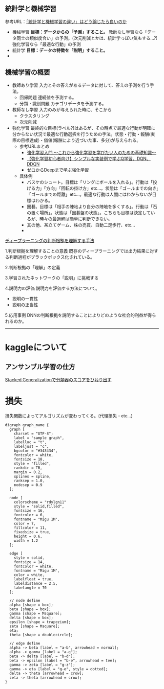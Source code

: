 ## 統計学と機械学習
参考URL：[「統計学と機械学習の違い」はどう論じたら良いのか](https://tjo.hatenablog.com/entry/2015/09/17/190000)
- 機械学習
**目標：データからの「予測」すること。**
教師なし学習なら「データ同士の類似度合い」の予測。(次元削減とかは、統計学っぽい気もする...?)
強化学習なら「最適な行動」の予測
- 統計学
**目標：データの特徴を「説明」すること。**
- 


## 機械学習の概要


- 教師あり学習
入力とその答えがあるデータに対して、答えの予測を行う手法。
  - 回帰問題
  連続値を予測する。
  - 分類・識別問題
  カテゴリデータを予測する。
- 教師なし学習
入力のみが与えられた時に、そこから
  - クラスタリング
  - 次元削減
- 強化学習
最終的な目標(ラベル?)はあるが、その時点で最適な行動が明確に分からない状況で最適な行動選択を行うための手法。状態・行動・報酬(実際の目標達成)・価値(報酬により近づいた事、多分)が与えられる。
  - 参考URLまとめ
    - [強化学習入門 ～これから強化学習を学びたい人のための基礎知識～](http://blog.brainpad.co.jp/entry/2017/02/24/121500)
    - [【強化学習初心者向け】シンプルな実装例で学ぶQ学習、DQN、DDQN](https://qiita.com/sugulu/items/bc7c70e6658f204f85f9)
    - [ゼロからDeepまで学ぶ強化学習](https://qiita.com/icoxfog417/items/242439ecd1a477ece312)
  - 具体例
    - バスケのシュート。目標は「リングにボールを入れる」。行動は「投げる力」「方向」「回転の掛け方」etc...。状態は「ゴールまでの向き」「ゴールまでの距離」etc...。最適な行動は人間にはわからないが目標はわかる。
    - 囲碁。目標は「相手の陣地より自分の陣地を多くする」。行動は「石の置く場所」。状態は「囲碁盤の状態」。こちらも目標は決定しているが、時々の最適解は簡単に判断できない。
    - 其の他、某立てゲーム、株の売買、自動二足歩行、etc...
    - 

[ディープラーニングの判断根拠を理解する手法](https://qiita.com/icoxfog417/items/8689f943fd1225e24358)

1.判断根拠を理解することの意義
既存のディープラーニングでは出力結果に対する判断過程がブラックボックス化されている。

2.判断根拠の「理解」の定義


3.学習されたネットワークの「説明」に挑戦する

4.説明力の評価
説明力を評価する方法について。

- 説明の一貫性
- 説明の正当性

5.応用事例
DNNの判断根拠を説明することによりどのような社会的利益が得られるのか。



---
# kaggleについて
## アンサンブル学習の仕方
[Stacked Generalizationで分類器のスコアをひねり出す](https://qiita.com/sergeant-wizard/items/d1509f71943b429929cf)

# 損失
損失関数によってアルゴリズムが変わってくる。(代理損失・etc...)





```graphviz
digraph graph_name {
  graph [
    charset = "UTF-8";
    label = "sample graph",
    labelloc = "t",
    labeljust = "c",
    bgcolor = "#343434",
    fontcolor = white,
    fontsize = 18,
    style = "filled",
    rankdir = TB,
    margin = 0.2,
    splines = spline,
    ranksep = 1.0,
    nodesep = 0.9
  ];

  node [
    colorscheme = "rdylgn11"
    style = "solid,filled",
    fontsize = 16,
    fontcolor = 6,
    fontname = "Migu 1M",
    color = 7,
    fillcolor = 11,
    fixedsize = true,
    height = 0.6,
    width = 1.2
  ];

  edge [
    style = solid,
    fontsize = 14,
    fontcolor = white,
    fontname = "Migu 1M",
    color = white,
    labelfloat = true,
    labeldistance = 2.5,
    labelangle = 70
  ];

  // node define
  alpha [shape = box];
  beta [shape = box];
  gamma [shape = Msquare];
  delta [shape = box];
  epsilon [shape = trapezium];
  zeta [shape = Msquare];
  eta;
  theta [shape = doublecircle];

  // edge define
  alpha -> beta [label = "a-b", arrowhead = normal];
  alpha -> gamma [label = "a-g"];
  beta -> delta [label = "b-d"];
  beta -> epsilon [label = "b-e", arrowhead = tee];
  gamma -> zeta [label = "g-z"];
  gamma -> eta [label = "g-e", style = dotted];
  delta -> theta [arrowhead = crow];
  zeta -> theta [arrowhead = crow];
}

```